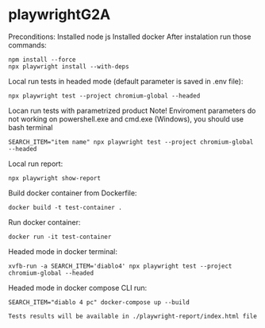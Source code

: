 # playwrightG2A
Preconditions:
    Installed node js
    Installed docker 
    After instalation run those commands:

    npm install --force
    npx playwright install --with-deps

Local run tests in headed mode (default parameter is saved in .env file): 

    npx playwright test --project chromium-global --headed

Locan run tests with parametrized product
Note! Enviroment parameters do not working on powershell.exe and cmd.exe (Windows), you should use bash terminal

    SEARCH_ITEM="item name" npx playwright test --project chromium-global --headed  

Local run report:

    npx playwright show-report

Build docker container from Dockerfile:

    docker build -t test-container .

Run docker container:

    docker run -it test-container

Headed mode in docker terminal:

    xvfb-run -a SEARCH_ITEM='diablo4' npx playwright test --project chromium-global --headed

Headed mode in docker compose CLI run:

    SEARCH_ITEM="diablo 4 pc" docker-compose up --build
    
    Tests results will be available in ./playwright-report/index.html file
